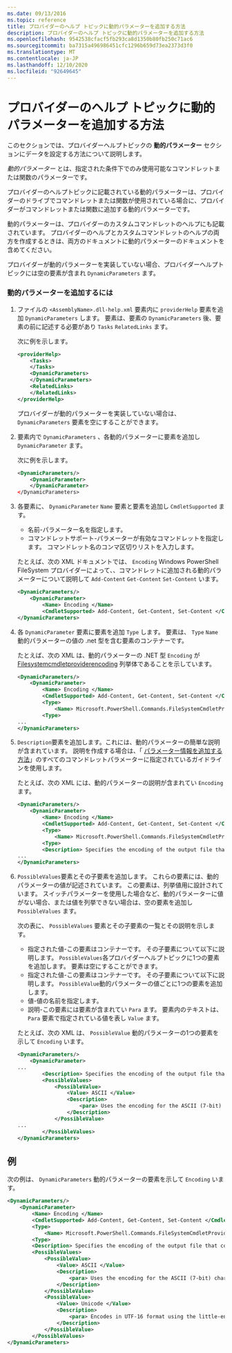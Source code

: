 ```yaml
---
ms.date: 09/13/2016
ms.topic: reference
title: プロバイダーのヘルプ トピックに動的パラメーターを追加する方法
description: プロバイダーのヘルプ トピックに動的パラメーターを追加する方法
ms.openlocfilehash: 9542538cfacf5fb293ca8d1350b80fb250c71ac6
ms.sourcegitcommit: ba7315a496986451cfc1296b659d73ea2373d3f0
ms.translationtype: MT
ms.contentlocale: ja-JP
ms.lasthandoff: 12/10/2020
ms.locfileid: "92649645"
---
```

# <a name="how-to-add-dynamic-parameters-to-a-provider-help-topic"></a>プロバイダーのヘルプ トピックに動的パラメーターを追加する方法

このセクションでは、プロバイダーヘルプトピックの **動的パラメーター** セクションにデータを設定する方法について説明します。

*動的パラメーター* とは、指定された条件下でのみ使用可能なコマンドレットまたは関数のパラメーターです。

プロバイダーのヘルプトピックに記載されている動的パラメーターは、プロバイダーのドライブでコマンドレットまたは関数が使用されている場合に、プロバイダーがコマンドレットまたは関数に追加する動的パラメーターです。

動的パラメーターは、プロバイダーのカスタムコマンドレットのヘルプにも記載されています。 プロバイダーのヘルプとカスタムコマンドレットのヘルプの両方を作成するときは、両方のドキュメントに動的パラメーターのドキュメントを含めてください。

プロバイダーが動的パラメーターを実装していない場合、プロバイダーヘルプトピックには空の要素が含まれ `DynamicParameters` ます。

### <a name="to-add-dynamic-parameters"></a>動的パラメーターを追加するには

1. ファイルの `<AssemblyName>.dll-help.xml` 要素内に `providerHelp` 要素を追加 `DynamicParameters` します。 要素は、要素の `DynamicParameters` 後、要素の前に記述する必要があり `Tasks` `RelatedLinks` ます。

   次に例を示します。

    ```xml
    <providerHelp>
        <Tasks>
        </Tasks>
        <DynamicParameters>
        </DynamicParameters>
        <RelatedLinks>
        </RelatedLinks>
    </providerHelp>
    ```

   プロバイダーが動的パラメーターを実装していない場合は、 `DynamicParameters` 要素を空にすることができます。

1. 要素内で `DynamicParameters` 、各動的パラメーターに要素を追加し `DynamicParameter` ます。

   次に例を示します。

    ```xml
    <DynamicParameters/>
        <DynamicParameter>
        </DynamicParameter>
    </DynamicParameters>
    ```

1. 各要素に、 `DynamicParameter` `Name` 要素と要素を追加し `CmdletSupported` ます。

   - 名前-パラメーター名を指定します。
   - コマンドレットサポート-パラメーターが有効なコマンドレットを指定します。 コマンドレット名のコンマ区切りリストを入力します。

   たとえば、次の XML ドキュメントでは、 `Encoding` Windows PowerShell FileSystem プロバイダーによって、、コマンドレットに追加される動的パラメーターについて説明して `Add-Content` `Get-Content` `Set-Content` います。

    ```xml
    <DynamicParameters/>
        <DynamicParameter>
            <Name> Encoding </Name>
            <CmdletSupported> Add-Content, Get-Content, Set-Content </CmdletSupported>
    </DynamicParameters>

    ```

1. 各 `DynamicParameter` 要素に要素を追加 `Type` します。 要素は、 `Type` `Name` 動的パラメーターの値の .net 型を含む要素のコンテナーです。

   たとえば、次の XML は、動的パラメーターの .NET 型 `Encoding` が [Filesystemcmdletproviderencoding](/dotnet/api/microsoft.powershell.commands.filesystemcmdletproviderencoding) 列挙体であることを示しています。

    ```xml
    <DynamicParameters/>
        <DynamicParameter>
            <Name> Encoding </Name>
            <CmdletSupported> Add-Content, Get-Content, Set-Content </CmdletSupported>
            <Type>
                <Name> Microsoft.PowerShell.Commands.FileSystemCmdletProviderEncoding </Name>
            <Type>
    ...
    </DynamicParameters>
    ```

1. `Description`要素を追加します。これには、動的パラメーターの簡単な説明が含まれています。 説明を作成する場合は、「 [パラメーター情報を追加する方法](./how-to-add-parameter-information.md)」のすべてのコマンドレットパラメーターに指定されているガイドラインを使用します。

   たとえば、次の XML には、動的パラメーターの説明が含まれてい `Encoding` ます。

    ```xml
    <DynamicParameters/>
        <DynamicParameter>
            <Name> Encoding </Name>
            <CmdletSupported> Add-Content, Get-Content, Set-Content </CmdletSupported>
            <Type>
                <Name> Microsoft.PowerShell.Commands.FileSystemCmdletProviderEncoding </Name>
            <Type>
            <Description> Specifies the encoding of the output file that contains the content. </Description>
    ...
    </DynamicParameters>
    ```

1. `PossibleValues`要素とその子要素を追加します。 これらの要素には、動的パラメーターの値が記述されています。 この要素は、列挙値用に設計されています。 スイッチパラメーターを使用した場合など、動的パラメーターに値がない場合、または値を列挙できない場合は、空の要素を追加し `PossibleValues` ます。

   次の表に、 `PossibleValues` 要素とその子要素の一覧とその説明を示します。

   - 指定された値-この要素はコンテナーです。 その子要素について以下に説明します。 `PossibleValues`各プロバイダーヘルプトピックに1つの要素を追加します。 要素は空にすることができます。
   - 指定された値-この要素はコンテナーです。 その子要素について以下に説明します。 `PossibleValue`動的パラメーターの値ごとに1つの要素を追加します。
   - 値-値の名前を指定します。
   - 説明-この要素には要素が含まれてい `Para` ます。 要素内のテキストは、 `Para` 要素で指定されている値を表し `Value` ます。

   たとえば、次の XML は、 `PossibleValue` 動的パラメーターの1つの要素を示して `Encoding` います。

    ```xml
    <DynamicParameters/>
        <DynamicParameter>
    ...
            <Description> Specifies the encoding of the output file that contains the content. </Description>
            <PossibleValues>
                <PossibleValue>
                    <Value> ASCII </Value>
                    <Description>
                        <para> Uses the encoding for the ASCII (7-bit) character set. </para>
                    </Description>
                </PossibleValue>
    ...
            </PossibleValues>
    </DynamicParameters>
    ```

## <a name="example"></a>例

次の例は、 `DynamicParameters` 動的パラメーターの要素を示して `Encoding` います。

```xml
<DynamicParameters/>
    <DynamicParameter>
        <Name> Encoding </Name>
        <CmdletSupported> Add-Content, Get-Content, Set-Content </CmdletSupported>
        <Type>
            <Name> Microsoft.PowerShell.Commands.FileSystemCmdletProviderEncoding </Name>
        <Type>
        <Description> Specifies the encoding of the output file that contains the content. </Description>
        <PossibleValues>
            <PossibleValue>
                <Value> ASCII </Value>
                <Description>
                    <para> Uses the encoding for the ASCII (7-bit) character set. </para>
                </Description>
            </PossibleValue>
            <PossibleValue>
                <Value> Unicode </Value>
                <Description>
                    <para> Encodes in UTF-16 format using the little-endian byte order. </para>
                </Description>
            </PossibleValue>
        </PossibleValues>
</DynamicParameters>
```
